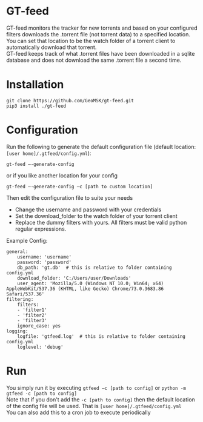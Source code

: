 # GT-feed
GT-feed monitors the tracker for new torrents and based on your configured filters downloads the .torrent file (not torrent data) to a specified location. You can set that location to be the watch folder of a torrent client to automatically download that torrent.  
GT-feed keeps track of what .torrent files have been downloaded in a sqlite database and does not download the same .torrent file a second time.


# Installation
```
git clone https://github.com/GeoMSK/gt-feed.git
pip3 install ./gt-feed
```

# Configuration
Run the following to generate the default configuration file (default location: ```[user home]/.gtfeed/config.yml```):
```
gt-feed –-generate-config
```
or if you like another location for your config
```
gt-feed –-generate-config –c [path to custom location]
```

Then edit the configuration file to suite your needs

- Change the username and password with your credentials
- Set the download_folder to the watch folder of your torrent client
- Replace the dummy filters with yours. All filters must be valid python regular expressions.

Example Config:
```
general:
    username: 'username'
    password: 'password'
    db_path: 'gt.db'  # this is relative to folder containing config.yml
    download_folder: 'C:/Users/user/Downloads'
    user_agent: 'Mozilla/5.0 (Windows NT 10.0; Win64; x64) AppleWebKit/537.36 (KHTML, like Gecko) Chrome/73.0.3683.86 Safari/537.36'
filtering:
    filters:
    - 'filter1'
    - 'filter2'
    - 'filter3'
    ignore_case: yes
logging:
    logfile: 'gtfeed.log'  # this is relative to folder containing config.yml
    loglevel: 'debug'
```

# Run
You simply run it by executing ```gtfeed –c [path to config]``` or ```python -m gtfeed -c [path to config]```  
Note that if you don't add the ```-c [path to config]``` then the default location of the config file will be used. That is ```[user home]/.gtfeed/config.yml```  
You can also add this to a cron job to execute periodically
